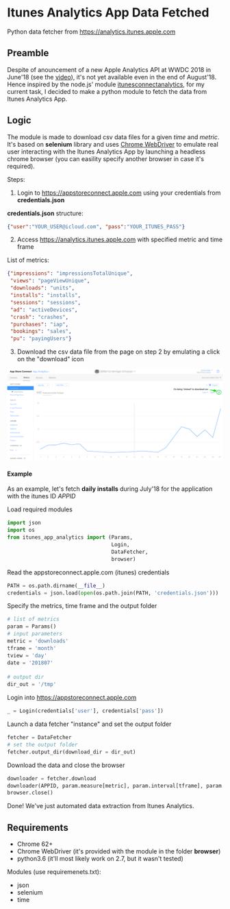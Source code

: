 # Itunes Analytics App Data Fetched

Python data fetcher from https://analytics.itunes.apple.com

## Preamble

Despite of anouncement of a new Apple Analytics API at WWDC 2018 in June'18 (see the <a href='https://developer.apple.com/videos/play/wwdc2018/303/' target='_blank'>video</a>), it's not yet available even in the end of August'18. Hence inspired by the node.js' module <a href='https://github.com/JanHalozan/iTunesConnectAnalytics' target='_blank'>itunesconnectanalytics</a>, for my current task, I decided to make a python module to fetch the data from Itunes Analytics App. 

## Logic

The module is made to download csv data files for a given *time* and *metric*. It's based on **selenium** library and uses <a href='http://chromedriver.chromium.org/getting-started' target='_blank'>Chrome WebDriver<a> to emulate real user interacting with the Itunes Analytics App by launching a headless chrome browser (you can easility specify another browser in case it's required).  

Steps:
1. Login to https://appstoreconnect.apple.com using your credentials from **credentials.json**

**credentials.json** structure:
```json
{"user":"YOUR_USER@icloud.com", "pass":"YOUR_ITUNES_PASS"}
```

2. Access https://analytics.itunes.apple.com with specified metric and time frame

List of metrics:

```json
{"impressions": "impressionsTotalUnique", 
 "views": "pageViewUnique", 
 "downloads": "units", 
 "installs": "installs", 
 "sessions": "sessions", 
 "ad": "activeDevices", 
 "crash": "crashes", 
 "purchases": "iap", 
 "bookings": "sales", 
 "pu": "payingUsers"}
```

3. Download the csv data file from the page on step 2 by emulating a click on the "download" icon

<img src="fig/ItunesAnalyticsApp_example.png" aling="center" widht="80%">

#### Example 

As an example, let's fetch **daily installs** during July'18 for the application with the itunes ID *APPID*

Load required modules
```python
import json
import os
from itunes_app_analytics import (Params, 
                                  Login, 
                                  DataFetcher,
                                  browser)
```

Read the appstoreconnect.apple.com (itunes) credentials
```python
PATH = os.path.dirname(__file__)
credentials = json.load(open(os.path.join(PATH, 'credentials.json')))
```

Specify the metrics, time frame and the output folder
```python
# list of metrics
param = Params()
# input parameters
metric = 'downloads'
tframe = 'month'
tview = 'day'
date = '201807'

# output dir
dir_out = '/tmp'
```

Login into https://appstoreconnect.apple.com
```python
_ = Login(credentials['user'], credentials['pass'])
```

Launch a data fetcher "instance" and set the output folder
```python
fetcher = DataFetcher
# set the output folder
fetcher.output_dir(download_dir = dir_out)
```
Download the data and close the browser
```python
downloader = fetcher.download
downloader(APPID, param.measure[metric], param.interval[tframe], param.zoom[tview], date)
browser.close()
```

Done! We've just automated data extraction from Itunes Analytics.

## Requirements

- Chrome 62+
- Chrome WebDriver (it's provided with the module in the folder **browser**)
- python3.6 (it'll most likely work on 2.7, but it wasn't tested)

Modules (use requiremenets.txt):
- json
- selenium
- time